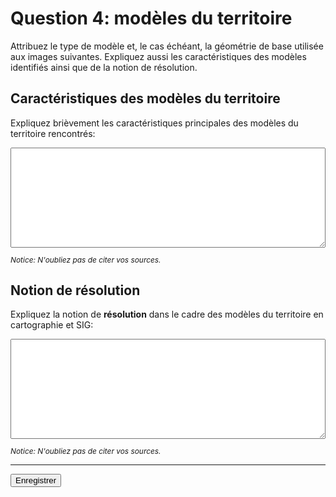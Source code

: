 # Question 4: modèles du territoire

<link rel="stylesheet" href="assets/q4/style.css" />

Attribuez le type de modèle et, le cas échéant, la géométrie de base utilisée aux images suivantes. Expliquez aussi les caractéristiques des modèles identifiés ainsi que de la notion de résolution.

<form id="q4" onsubmit="event.preventDefault(); Q.submit()">

<div id="q41wrapper" style="display: none;">
  <h2 id="h2_q41">Exemple 1</h2>
  <img src="assets/q4/mod1.png" />
  <div style="margin-top: 15px;">
    <b>Modèle de territoire:</b>
    <div class="form-group">
      <label><input onchange="Q.save()" type="radio" id="m1_raster" name="m1_mod"> Modèle raster</label><br/>
      <label><input onchange="Q.save()" type="radio" id="m1_vector" name="m1_mod"> Modèle vectoriel</label>
    </div>
    <div style="margin-top: 10px;">
      <b>Géométrie de base.</b> Cochez toutes les options possibles. Si nécessaire, ajoutez un commentaire.</b>
    </div>
    <div class="form-group">
      <div class="chk" style="margin-bottom: 7px;">
        <label style="display: inline-block; min-width: 130px;"><input onchange="Q.save()" type="checkbox" id="m1_Point" name="m1_Point"> Point</label>&nbsp;
        <input onchange="Q.save()" id="m1_Point_cmt" name="m1_Point_cmt" type="text" placeholder="Si nécessaire: commentaire" style="width: calc(100% - 160px);" />
      </div>
      <div class="chk" style="margin-bottom: 7px;">
        <label style="display: inline-block; min-width: 130px;"><input onchange="Q.save()" type="checkbox" id="m1_LineString" name="m1_LineString"> LineString</label>&nbsp;
        <input onchange="Q.save()" id="m1_LineString_cmt" name="m1_LineString_cmt" type="text" placeholder="Si nécessaire: commentaire" style="width: calc(100% - 160px);" />
      </div>
      <div class="chk" style="margin-bottom: 7px;">
        <label style="display: inline-block; min-width: 130px;"><input onchange="Q.save()" type="checkbox" id="m1_LinearRing" name="m1_LinearRing"> LinearRing</label>&nbsp;
        <input onchange="Q.save()" id="m1_LinearRing_cmt" name="m1_LinearRing_cmt" type="text" placeholder="Si nécessaire: commentaire" style="width: calc(100% - 160px);" />
      </div>
      <div class="chk" style="margin-bottom: 7px;">
        <label style="display: inline-block; min-width: 130px;"><input onchange="Q.save()" type="checkbox" id="m1_Polygon" name="m1_Polygon"> Polygon</label>&nbsp;
        <input onchange="Q.save()" id="m1_Polygon_cmt" name="m1_Polygon_cmt" type="text" placeholder="Si nécessaire: commentaire" style="width: calc(100% - 160px);" />
      </div>
      <div class="chk" style="margin-bottom: 7px;">
        <label style="display: inline-block; min-width: 130px;"><input onchange="Q.save()" type="checkbox" id="m1_MultiPoint" name="m1_MultiPoint"> MultiPoint</label>&nbsp;
        <input onchange="Q.save()" id="m1_MultiPoint_cmt" name="m1_MultiPoint_cmt" type="text" placeholder="Si nécessaire: commentaire" style="width: calc(100% - 160px);" />
      </div>
      <div class="chk" style="margin-bottom: 7px;">
        <label style="display: inline-block; min-width: 130px;"><input onchange="Q.save()" type="checkbox" id="m1_MultiLineString" name="m1_MultiLineString"> MultiLineString</label>&nbsp;
        <input onchange="Q.save()" id="m1_MultiLineString_cmt" name="m1_MultiLineString_cmt" type="text" placeholder="Si nécessaire: commentaire" style="width: calc(100% - 160px);" />
      </div>
      <div class="chk" style="margin-bottom: 7px;">
        <label style="display: inline-block; min-width: 130px;"><input onchange="Q.save()" type="checkbox" id="m1_MultiPolygon" name="m1_MultiPolygon"> MultiPolygon</label>&nbsp;
        <input onchange="Q.save()" id="m1_MultiPolygon_cmt" name="m1_MultiPolygon_cmt" type="text" placeholder="Si nécessaire: commentaire" style="width: calc(100% - 160px);" />
      </div>
    </div>
  </div>
</div>



<div id="q42wrapper" style="display: none;">
  <h2 id="h2_q42">Exemple 2</h2>
  <img src="assets/q4/mod2.png" />
  <div style="margin-top: 15px;">
    <b>Modèle de territoire:</b>
    <div class="form-group">
      <label><input onchange="Q.save()" type="radio" id="m2_raster" name="m2_mod"> Modèle raster</label><br/>
      <label><input onchange="Q.save()" type="radio" id="m2_vector" name="m2_mod"> Modèle vectoriel</label>
    </div>
    <div style="margin-top: 10px;">
      <b>Géométrie de base.</b> Cochez toutes les options possibles. Si nécessaire, ajoutez un commentaire.</b>
    </div>
    <div class="form-group">
      <div class="chk" style="margin-bottom: 7px;">
        <label style="display: inline-block; min-width: 130px;"><input onchange="Q.save()" type="checkbox" id="m2_Point" name="m2_Point"> Point</label>&nbsp;
        <input onchange="Q.save()" id="m2_Point_cmt" name="m2_Point_cmt" type="text" placeholder="Si nécessaire: commentaire" style="width: calc(100% - 160px);" />
      </div>
      <div class="chk" style="margin-bottom: 7px;">
        <label style="display: inline-block; min-width: 130px;"><input onchange="Q.save()" type="checkbox" id="m2_LineString" name="m2_LineString"> LineString</label>&nbsp;
        <input onchange="Q.save()" id="m2_LineString_cmt" name="m2_LineString_cmt" type="text" placeholder="Si nécessaire: commentaire" style="width: calc(100% - 160px);" />
      </div>
      <div class="chk" style="margin-bottom: 7px;">
        <label style="display: inline-block; min-width: 130px;"><input onchange="Q.save()" type="checkbox" id="m2_LinearRing" name="m2_LinearRing"> LinearRing</label>&nbsp;
        <input onchange="Q.save()" id="m2_LinearRing_cmt" name="m2_LinearRing_cmt" type="text" placeholder="Si nécessaire: commentaire" style="width: calc(100% - 160px);" />
      </div>
      <div class="chk" style="margin-bottom: 7px;">
        <label style="display: inline-block; min-width: 130px;"><input onchange="Q.save()" type="checkbox" id="m2_Polygon" name="m2_Polygon"> Polygon</label>&nbsp;
        <input onchange="Q.save()" id="m2_Polygon_cmt" name="m2_Polygon_cmt" type="text" placeholder="Si nécessaire: commentaire" style="width: calc(100% - 160px);" />
      </div>
      <div class="chk" style="margin-bottom: 7px;">
        <label style="display: inline-block; min-width: 130px;"><input onchange="Q.save()" type="checkbox" id="m2_MultiPoint" name="m2_MultiPoint"> MultiPoint</label>&nbsp;
        <input onchange="Q.save()" id="m2_MultiPoint_cmt" name="m2_MultiPoint_cmt" type="text" placeholder="Si nécessaire: commentaire" style="width: calc(100% - 160px);" />
      </div>
      <div class="chk" style="margin-bottom: 7px;">
        <label style="display: inline-block; min-width: 130px;"><input onchange="Q.save()" type="checkbox" id="m2_MultiLineString" name="m2_MultiLineString"> MultiLineString</label>&nbsp;
        <input onchange="Q.save()" id="m2_MultiLineString_cmt" name="m2_MultiLineString_cmt" type="text" placeholder="Si nécessaire: commentaire" style="width: calc(100% - 160px);" />
      </div>
      <div class="chk" style="margin-bottom: 7px;">
        <label style="display: inline-block; min-width: 130px;"><input onchange="Q.save()" type="checkbox" id="m2_MultiPolygon" name="m2_MultiPolygon"> MultiPolygon</label>&nbsp;
        <input onchange="Q.save()" id="m2_MultiPolygon_cmt" name="m2_MultiPolygon_cmt" type="text" placeholder="Si nécessaire: commentaire" style="width: calc(100% - 160px);" />
      </div>
    </div>
  </div>
</div>




<div id="q43wrapper" style="display: none;">
    <h2 id="h2_q43">Exemple 3</h2>
  <img src="assets/q4/mod3.png" />
  <div style="margin-top: 15px;">
    <b>Modèle de territoire:</b>
    <div class="form-group">
      <label><input onchange="Q.save()" type="radio" id="m3_raster" name="m3_mod"> Modèle raster</label><br/>
      <label><input onchange="Q.save()" type="radio" id="m3_vector" name="m3_mod"> Modèle vectoriel</label>
    </div>
    <div style="margin-top: 10px;">
      <b>Géométrie de base.</b> Cochez toutes les options possibles. Si nécessaire, ajoutez un commentaire.</b>
    </div>
    <div class="form-group">
      <div class="chk" style="margin-bottom: 7px;">
        <label style="display: inline-block; min-width: 130px;"><input onchange="Q.save()" type="checkbox" id="m3_Point" name="m3_Point"> Point</label>&nbsp;
        <input onchange="Q.save()" id="m3_Point_cmt" name="m3_Point_cmt" type="text" placeholder="Si nécessaire: commentaire" style="width: calc(100% - 160px);" />
      </div>
      <div class="chk" style="margin-bottom: 7px;">
        <label style="display: inline-block; min-width: 130px;"><input onchange="Q.save()" type="checkbox" id="m3_LineString" name="m3_LineString"> LineString</label>&nbsp;
        <input onchange="Q.save()" id="m3_LineString_cmt" name="m3_LineString_cmt" type="text" placeholder="Si nécessaire: commentaire" style="width: calc(100% - 160px);" />
      </div>
      <div class="chk" style="margin-bottom: 7px;">
        <label style="display: inline-block; min-width: 130px;"><input onchange="Q.save()" type="checkbox" id="m3_LinearRing" name="m3_LinearRing"> LinearRing</label>&nbsp;
        <input onchange="Q.save()" id="m3_LinearRing_cmt" name="m3_LinearRing_cmt" type="text" placeholder="Si nécessaire: commentaire" style="width: calc(100% - 160px);" />
      </div>
      <div class="chk" style="margin-bottom: 7px;">
        <label style="display: inline-block; min-width: 130px;"><input onchange="Q.save()" type="checkbox" id="m3_Polygon" name="m3_Polygon"> Polygon</label>&nbsp;
        <input onchange="Q.save()" id="m3_Polygon_cmt" name="m3_Polygon_cmt" type="text" placeholder="Si nécessaire: commentaire" style="width: calc(100% - 160px);" />
      </div>
      <div class="chk" style="margin-bottom: 7px;">
        <label style="display: inline-block; min-width: 130px;"><input onchange="Q.save()" type="checkbox" id="m3_MultiPoint" name="m3_MultiPoint"> MultiPoint</label>&nbsp;
        <input onchange="Q.save()" id="m3_MultiPoint_cmt" name="m3_MultiPoint_cmt" type="text" placeholder="Si nécessaire: commentaire" style="width: calc(100% - 160px);" />
      </div>
      <div class="chk" style="margin-bottom: 7px;">
        <label style="display: inline-block; min-width: 130px;"><input onchange="Q.save()" type="checkbox" id="m3_MultiLineString" name="m3_MultiLineString"> MultiLineString</label>&nbsp;
        <input onchange="Q.save()" id="m3_MultiLineString_cmt" name="m3_MultiLineString_cmt" type="text" placeholder="Si nécessaire: commentaire" style="width: calc(100% - 160px);" />
      </div>
      <div class="chk" style="margin-bottom: 7px;">
        <label style="display: inline-block; min-width: 130px;"><input onchange="Q.save()" type="checkbox" id="m3_MultiPolygon" name="m3_MultiPolygon"> MultiPolygon</label>&nbsp;
        <input onchange="Q.save()" id="m3_MultiPolygon_cmt" name="m3_MultiPolygon_cmt" type="text" placeholder="Si nécessaire: commentaire" style="width: calc(100% - 160px);" />
      </div>
    </div>
  </div>
</div>



<div id="q44wrapper" style="display: none;">
  <h2 id="h2_q44">Exemple 4</h2>
  <img src="assets/q4/mod4.png" />
  <div style="margin-top: 15px;">
    <b>Modèle de territoire:</b>
    <div class="form-group">
      <label><input onchange="Q.save()" type="radio" id="m4_raster" name="m4_mod"> Modèle raster</label><br/>
      <label><input onchange="Q.save()" type="radio" id="m4_vector" name="m4_mod"> Modèle vectoriel</label>
    </div>
    <div style="margin-top: 10px;">
      <b>Géométrie de base.</b> Cochez toutes les options possibles. Si nécessaire, ajoutez un commentaire.</b>
    </div>
    <div class="form-group">
      <div class="chk" style="margin-bottom: 7px;">
        <label style="display: inline-block; min-width: 130px;"><input onchange="Q.save()" type="checkbox" id="m4_Point" name="m4_Point"> Point</label>&nbsp;
        <input onchange="Q.save()" id="m4_Point_cmt" name="m4_Point_cmt" type="text" placeholder="Si nécessaire: commentaire" style="width: calc(100% - 160px);" />
      </div>
      <div class="chk" style="margin-bottom: 7px;">
        <label style="display: inline-block; min-width: 130px;"><input onchange="Q.save()" type="checkbox" id="m4_LineString" name="m4_LineString"> LineString</label>&nbsp;
        <input onchange="Q.save()" id="m4_LineString_cmt" name="m4_LineString_cmt" type="text" placeholder="Si nécessaire: commentaire" style="width: calc(100% - 160px);" />
      </div>
      <div class="chk" style="margin-bottom: 7px;">
        <label style="display: inline-block; min-width: 130px;"><input onchange="Q.save()" type="checkbox" id="m4_LinearRing" name="m4_LinearRing"> LinearRing</label>&nbsp;
        <input onchange="Q.save()" id="m4_LinearRing_cmt" name="m4_LinearRing_cmt" type="text" placeholder="Si nécessaire: commentaire" style="width: calc(100% - 160px);" />
      </div>
      <div class="chk" style="margin-bottom: 7px;">
        <label style="display: inline-block; min-width: 130px;"><input onchange="Q.save()" type="checkbox" id="m4_Polygon" name="m4_Polygon"> Polygon</label>&nbsp;
        <input onchange="Q.save()" id="m4_Polygon_cmt" name="m4_Polygon_cmt" type="text" placeholder="Si nécessaire: commentaire" style="width: calc(100% - 160px);" />
      </div>
      <div class="chk" style="margin-bottom: 7px;">
        <label style="display: inline-block; min-width: 130px;"><input onchange="Q.save()" type="checkbox" id="m4_MultiPoint" name="m4_MultiPoint"> MultiPoint</label>&nbsp;
        <input onchange="Q.save()" id="m4_MultiPoint_cmt" name="m4_MultiPoint_cmt" type="text" placeholder="Si nécessaire: commentaire" style="width: calc(100% - 160px);" />
      </div>
      <div class="chk" style="margin-bottom: 7px;">
        <label style="display: inline-block; min-width: 130px;"><input onchange="Q.save()" type="checkbox" id="m4_MultiLineString" name="m4_MultiLineString"> MultiLineString</label>&nbsp;
        <input onchange="Q.save()" id="m4_MultiLineString_cmt" name="m4_MultiLineString_cmt" type="text" placeholder="Si nécessaire: commentaire" style="width: calc(100% - 160px);" />
      </div>
      <div class="chk" style="margin-bottom: 7px;">
        <label style="display: inline-block; min-width: 130px;"><input onchange="Q.save()" type="checkbox" id="m4_MultiPolygon" name="m4_MultiPolygon"> MultiPolygon</label>&nbsp;
        <input onchange="Q.save()" id="m4_MultiPolygon_cmt" name="m4_MultiPolygon_cmt" type="text" placeholder="Si nécessaire: commentaire" style="width: calc(100% - 160px);" />
      </div>
    </div>
  </div>
</div>




<div id="q45wrapper" style="display: none;">
  <h2 id="h2_q45">Exemple 5</h2>
  <img src="assets/q4/mod5.png" />
  <div style="margin-top: 15px;">
    <b>Modèle de territoire:</b>
    <div class="form-group">
      <label><input onchange="Q.save()" type="radio" id="m5_raster" name="m5_mod"> Modèle raster</label><br/>
      <label><input onchange="Q.save()" type="radio" id="m5_vector" name="m5_mod"> Modèle vectoriel</label>
    </div>
    <div style="margin-top: 10px;">
      <b>Géométrie de base.</b> Cochez toutes les options possibles. Si nécessaire, ajoutez un commentaire.</b>
    </div>
    <div class="form-group">
      <div class="chk" style="margin-bottom: 7px;">
        <label style="display: inline-block; min-width: 130px;"><input onchange="Q.save()" type="checkbox" id="m5_Point" name="m5_Point"> Point</label>&nbsp;
        <input onchange="Q.save()" id="m5_Point_cmt" name="m5_Point_cmt" type="text" placeholder="Si nécessaire: commentaire" style="width: calc(100% - 160px);" />
      </div>
      <div class="chk" style="margin-bottom: 7px;">
        <label style="display: inline-block; min-width: 130px;"><input onchange="Q.save()" type="checkbox" id="m5_LineString" name="m5_LineString"> LineString</label>&nbsp;
        <input onchange="Q.save()" id="m5_LineString_cmt" name="m5_LineString_cmt" type="text" placeholder="Si nécessaire: commentaire" style="width: calc(100% - 160px);" />
      </div>
      <div class="chk" style="margin-bottom: 7px;">
        <label style="display: inline-block; min-width: 130px;"><input onchange="Q.save()" type="checkbox" id="m5_LinearRing" name="m5_LinearRing"> LinearRing</label>&nbsp;
        <input onchange="Q.save()" id="m5_LinearRing_cmt" name="m5_LinearRing_cmt" type="text" placeholder="Si nécessaire: commentaire" style="width: calc(100% - 160px);" />
      </div>
      <div class="chk" style="margin-bottom: 7px;">
        <label style="display: inline-block; min-width: 130px;"><input onchange="Q.save()" type="checkbox" id="m5_Polygon" name="m5_Polygon"> Polygon</label>&nbsp;
        <input onchange="Q.save()" id="m5_Polygon_cmt" name="m5_Polygon_cmt" type="text" placeholder="Si nécessaire: commentaire" style="width: calc(100% - 160px);" />
      </div>
      <div class="chk" style="margin-bottom: 7px;">
        <label style="display: inline-block; min-width: 130px;"><input onchange="Q.save()" type="checkbox" id="m5_MultiPoint" name="m5_MultiPoint"> MultiPoint</label>&nbsp;
        <input onchange="Q.save()" id="m5_MultiPoint_cmt" name="m5_MultiPoint_cmt" type="text" placeholder="Si nécessaire: commentaire" style="width: calc(100% - 160px);" />
      </div>
      <div class="chk" style="margin-bottom: 7px;">
        <label style="display: inline-block; min-width: 130px;"><input onchange="Q.save()" type="checkbox" id="m5_MultiLineString" name="m5_MultiLineString"> MultiLineString</label>&nbsp;
        <input onchange="Q.save()" id="m5_MultiLineString_cmt" name="m5_MultiLineString_cmt" type="text" placeholder="Si nécessaire: commentaire" style="width: calc(100% - 160px);" />
      </div>
      <div class="chk" style="margin-bottom: 7px;">
        <label style="display: inline-block; min-width: 130px;"><input onchange="Q.save()" type="checkbox" id="m5_MultiPolygon" name="m5_MultiPolygon"> MultiPolygon</label>&nbsp;
        <input onchange="Q.save()" id="m5_MultiPolygon_cmt" name="m5_MultiPolygon_cmt" type="text" placeholder="Si nécessaire: commentaire" style="width: calc(100% - 160px);" />
      </div>
    </div>
  </div>
</div>




<div id="q46wrapper" style="display: none;">
  <h2 id="h2_q46">Exemple 6</h2>
  <img src="assets/q4/mod6.png" />
  <div style="margin-top: 15px;">
    <b>Modèle de territoire:</b>
    <div class="form-group">
      <label><input onchange="Q.save()" type="radio" id="m6_raster" name="m6_mod"> Modèle raster</label><br/>
      <label><input onchange="Q.save()" type="radio" id="m6_vector" name="m6_mod"> Modèle vectoriel</label>
    </div>
    <div style="margin-top: 10px;">
      <b>Géométrie de base.</b> Cochez toutes les options possibles. Si nécessaire, ajoutez un commentaire.</b>
    </div>
    <div class="form-group">
      <div class="chk" style="margin-bottom: 7px;">
        <label style="display: inline-block; min-width: 130px;"><input onchange="Q.save()" type="checkbox" id="m6_Point" name="m6_Point"> Point</label>&nbsp;
        <input onchange="Q.save()" id="m6_Point_cmt" name="m6_Point_cmt" type="text" placeholder="Si nécessaire: commentaire" style="width: calc(100% - 160px);" />
      </div>
      <div class="chk" style="margin-bottom: 7px;">
        <label style="display: inline-block; min-width: 130px;"><input onchange="Q.save()" type="checkbox" id="m6_LineString" name="m6_LineString"> LineString</label>&nbsp;
        <input onchange="Q.save()" id="m6_LineString_cmt" name="m6_LineString_cmt" type="text" placeholder="Si nécessaire: commentaire" style="width: calc(100% - 160px);" />
      </div>
      <div class="chk" style="margin-bottom: 7px;">
        <label style="display: inline-block; min-width: 130px;"><input onchange="Q.save()" type="checkbox" id="m6_LinearRing" name="m6_LinearRing"> LinearRing</label>&nbsp;
        <input onchange="Q.save()" id="m6_LinearRing_cmt" name="m6_LinearRing_cmt" type="text" placeholder="Si nécessaire: commentaire" style="width: calc(100% - 160px);" />
      </div>
      <div class="chk" style="margin-bottom: 7px;">
        <label style="display: inline-block; min-width: 130px;"><input onchange="Q.save()" type="checkbox" id="m6_Polygon" name="m6_Polygon"> Polygon</label>&nbsp;
        <input onchange="Q.save()" id="m6_Polygon_cmt" name="m6_Polygon_cmt" type="text" placeholder="Si nécessaire: commentaire" style="width: calc(100% - 160px);" />
      </div>
      <div class="chk" style="margin-bottom: 7px;">
        <label style="display: inline-block; min-width: 130px;"><input onchange="Q.save()" type="checkbox" id="m6_MultiPoint" name="m6_MultiPoint"> MultiPoint</label>&nbsp;
        <input onchange="Q.save()" id="m6_MultiPoint_cmt" name="m6_MultiPoint_cmt" type="text" placeholder="Si nécessaire: commentaire" style="width: calc(100% - 160px);" />
      </div>
      <div class="chk" style="margin-bottom: 7px;">
        <label style="display: inline-block; min-width: 130px;"><input onchange="Q.save()" type="checkbox" id="m6_MultiLineString" name="m6_MultiLineString"> MultiLineString</label>&nbsp;
        <input onchange="Q.save()" id="m6_MultiLineString_cmt" name="m6_MultiLineString_cmt" type="text" placeholder="Si nécessaire: commentaire" style="width: calc(100% - 160px);" />
      </div>
      <div class="chk" style="margin-bottom: 7px;">
        <label style="display: inline-block; min-width: 130px;"><input onchange="Q.save()" type="checkbox" id="m6_MultiPolygon" name="m6_MultiPolygon"> MultiPolygon</label>&nbsp;
        <input onchange="Q.save()" id="m6_MultiPolygon_cmt" name="m6_MultiPolygon_cmt" type="text" placeholder="Si nécessaire: commentaire" style="width: calc(100% - 160px);" />
      </div>
    </div>
  </div>
</div>


<h2>Caractéristiques des modèles du territoire</h2>

<p>Expliquez brièvement les caractéristiques principales des modèles du territoire rencontrés:</p>

<textarea onchange="Q.save()" id="expl_modterr" name="expl_modterr" style="width: 100%; height: 160px;"></textarea>

<p style="font-size: 85%"><i>Notice: N'oubliez pas de citer vos sources.</i></p>


<h2>Notion de résolution</h2>

<p>Expliquez la notion de <b>résolution</b> dans le cadre des modèles du territoire en cartographie et SIG:</p>

<textarea onchange="Q.save()" id="expl_res" name="expl_res" style="width: 100%; height: 160px;"></textarea>

<p style="font-size: 85%"><i>Notice: N'oubliez pas de citer vos sources.</i></p>

<hr />

<button class="btn btn-sm btn-success">Enregistrer</button>

</form>

<script src="assets/q4/script.js"></script>